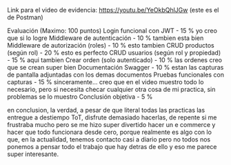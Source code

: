 Link para el video de evidencia: https://youtu.be/YeOkbQhlJGw  (este es el de Postman)

Evaluación (Maximo: 100 puntos)
Login funcional con JWT - 15 %  yo creo que si lo logre
Middleware de autenticación - 10 %  tambien esta bien
Middleware de autorización (roles) - 10 %  esto tambien
CRUD productos (según rol) - 20 %  esto es perfecto
CRUD usuarios (según rol y propiedad) - 15 %   aqui tambien
Crear orden (solo autenticado) - 10 %   las ordenes creo que se crean super bien
Documentación Swagger - 10 %  estan las capturas de pantalla adjuntadas con los demas documentos
Pruebas funcionales con capturas - 15 %  sinceramente... creo que en el video muestro todo lo necesario, pero si necesita checar cualquier otra cosa de mi practica, sin problemas se lo muestro
Conclusión objetiva - 5 %

en conclusion, la verdad, a pesar de que literal todas las practicas las entregue a destiempo ToT, disfrute demasiado hacerlas, de repente si me frustraba mucho
pero se me hizo super divertido hacer un e commerce y hacer que todo funcionara desde cero, porque realmente es algo con lo que, en la actualidad, tenemos contacto
casi a diario pero no todos nos ponemos a pensar todo el trabajo que hay detras de ello y eso me parece super interesante. 
